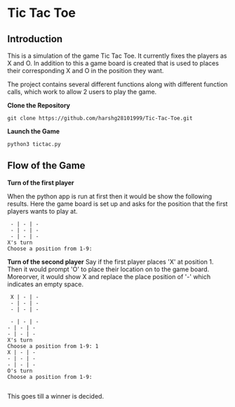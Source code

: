 # Tic Tac Toe

## Introduction

This is a simulation of the game Tic Tac Toe. It currently fixes the players as X and O. In addition to this a game board is created that is used to places their corresponding X and O in the position they want. 

The project contains several different functions along with different function calls, which work to allow 2 users to play the game. 

**Clone the Repository**
```
git clone https://github.com/harshg28101999/Tic-Tac-Toe.git
```
**Launch the Game**
```
python3 tictac.py
```

## Flow of the Game

**Turn of the first player**

When the python app is run at first then it would be show the following results.
Here the game board is set up and asks for the position that the first players wants to play at.
```
 - | - | -
 - | - | -
 - | - | -
X's turn
Choose a position from 1-9: 

```

**Turn of the second player**
Say if the first player places 'X' at position 1. Then it would prompt 'O' to place their location on to the game board.
Moreorver, it would show X and replace the place position of '-' which indicates an empty space. 
```
 X | - | -
 - | - | -
 - | - | -
 
 - | - | -
- | - | -
- | - | -
X's turn
Choose a position from 1-9: 1
X | - | -
- | - | -
- | - | -
O's turn
Choose a position from 1-9: 
 
```
This goes till a winner is decided.





